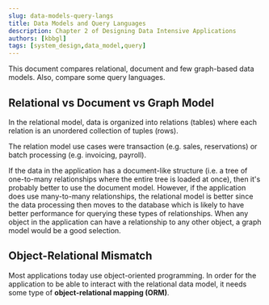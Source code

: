 ```yaml
---
slug: data-models-query-langs
title: Data Models and Query Languages
description: Chapter 2 of Designing Data Intensive Applications
authors: [kbbgl]
tags: [system_design,data_model,query]
---
```


This document compares relational, document and few graph-based data models. Also, compare some query languages.

## Relational vs Document vs Graph Model

In the relational model, data is organized into relations (tables) where each relation is an unordered collection of tuples (rows).

The relation model use cases were transaction (e.g. sales, reservations) or batch processing (e.g. invoicing, payroll).

If the data in the application has a document-like structure (i.e. a tree of one-to-many relationships where the entire tree is loaded at once), then it's probably better to use the document model. However, if the application does use many-to-many relationships, the relational model is better since the data processing then moves to the database which is likely to have better performance for querying these types of relationships. When any object in the application can have a relationship to any other object, a graph model would be a good selection.

## Object-Relational Mismatch

Most applications today use object-oriented programming. In order for the application to be able to interact with the relational data model, it needs some type of **object-relational mapping (ORM)**.  

